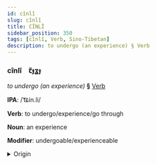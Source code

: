 ```yaml
---
id: cînlî
slug: cînlî
title: CÎNLÎ
sidebar_position: 350
tags: [cînlî, Verb, Sino-Tibetan]
description: to undergo (an experience) § Verb
---
```


### cînlî&emsp;<span kind="abugida">ꞇ̃ɟʓɟ</span>

*to undergo (an experience)* **§** [Verb](../../tags/Verb)

**IPA**: /ˈt͡ɕin.li/

**Verb**: to undergo/experience/go through

**Noun**: an experience

**Modifier**: undergoable/experienceable

<details>
    <summary>Origin</summary>
    Mandarin 經歷 jīnglì [tɕiŋli]<br/>
    <em>Sino-Tibetan Language Family</em>
</details>